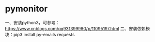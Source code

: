# pymonitor
一、安装python3，可参考：https://www.cnblogs.com/qq931399960/p/11095197.html
二、安装依赖模块：pip3 install py-emails requests
